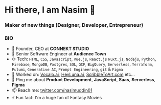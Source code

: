 # Hi there, I am Nasim 👋

### Maker of new things (Designer, Developer, Entrepreneur)

### BIO

- 🏢 Founder, CEO at **CONNEKT STUDIO**
- 🏢 Senior Software Engineer at **Audience Town**
- ⚙️ Tech: `HTML`, `CSS`, `Javascript`, `Vue.js`, `React.js` `Nuxt.js`, `Nodejs`, `Python`, `Firebase`, `MongoDB`, `Postgres`, `SQL`, `GCP`, `BigQuery`, `Serverless`, `Terraform`, `Pulumi`, `Generative AI`, `Prompt Engineering`, `git` & `Figma`
- 💅 Worked on: [Vocalo.ai](https://vocalo.ai), [HeyLuna.ai](https://heyluna.ai),
  [ScribbleToArt.com](https://scribbletoart.com) etc…
- 💬 Ping me about **Product Development**, **JavaScript**, **Saas**, **Serverless**, **Figma**
- 📫 Reach me: [twitter.com/nasimuddin01](https://twitter.com/nasimuddin01)
- ⚡️ Fun fact: I'm a huge fan of Fantasy Movies

